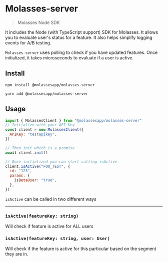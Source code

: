 # Molasses-server

> Molasses Node SDK

It includes the Node (with TypeScript support) SDK for Molasses. It allows you to evaluate user's status for a feature. It also helps simplify logging events for A/B testing.

`Molasses-server` uses polling to check if you have updated features. Once initialized, it takes microseconds to evaluate if a user is active.

## Install

`npm install @molassesapp/molasses-server`

`yarn add @molassesapp/molasses-server`

## Usage

```js
import { MolassesClient } from "@molassesapp/molasses-server"
// Initialize with your API Key
const client = new MolassesClient({
  APIKey: "testapikey",
})

// Then init which is a promise
await client.init()

// Once initialized you can start calling isActive
client.isActive("FOO_TEST", {
  id: "123",
  params: {
    isBetaUser: "true",
  },
})
```

`isActive` can be called in two different ways

---

### `isActive(featureKey: string)`

Will check if feature is active for ALL users

### `isActive(featureKey: string, user: User)`

Will check if the feature is active for this particular based on the segment they are in.

